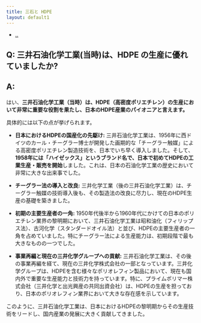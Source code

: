 ```yaml
---
title: 三石と HDPE
layout: default1
---
```

- [..](..)

## Q: 三井石油化学工業(当時)は、HDPE の生産に優れていましたか?

## A:
はい、**三井石油化学工業（当時）は、HDPE（高密度ポリエチレン）の生産において非常に重要な役割を果たし、日本のHDPE産業のパイオニアと言えます。**

具体的には以下の点が挙げられます。

* **日本におけるHDPEの国産化の先駆け:** 三井石油化学工業は、1956年に西ドイツのカール・チーグラー博士が開発した画期的な「チーグラー触媒」による高密度ポリエチレン製造技術を、日本でいち早く導入しました。そして、**1958年には「ハイゼックス」というブランド名で、日本で初めてHDPEの工業生産・販売を開始**しました。これは、日本の石油化学工業の歴史において非常に大きな出来事でした。

* **チーグラー法の導入と改良:** 三井化学工業（後の三井石油化学工業）は、チーグラー触媒の技術導入後も、その製造法の改良に尽力し、現在のHDPE生産の基礎を築きました。

* **初期の主要生産者の一角:** 1950年代後半から1960年代にかけての日本のポリエチレン業界の黎明期において、三井石油化学工業は昭和油化（フィリップス法）、古河化学（スタンダードオイル法）と並び、HDPEの主要生産者の一角を占めていました。特にチーグラー法による生産能力は、初期段階で最も大きなものの一つでした。

* **事業再編と現在の三井化学グループへの貢献:** 三井石油化学工業は、その後の事業再編を経て、現在の三井化学株式会社の一部となっています。三井化学グループは、HDPEを含む様々なポリオレフィン製品において、現在も国内外で重要な生産能力と技術力を持っています。特に、プライムポリマー株式会社（三井化学と出光興産の共同出資会社）は、HDPEの生産を担っており、日本のポリオレフィン業界において大きな存在感を示しています。

このように、三井石油化学工業は、日本におけるHDPEの黎明期からその生産技術をリードし、国内産業の発展に大きく貢献してきました。
